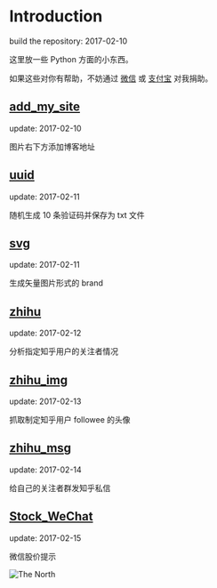 # Introduction
build the repository: 2017-02-10

这里放一些 Python 方面的小东西。

如果这些对你有帮助，不妨通过 [微信](http://ol5pvu2w5.bkt.clouddn.com/wechat.JPG) 或 [支付宝](http://ol5pvu2w5.bkt.clouddn.com/Alipay.JPG) 对我捐助。


## [add_my_site](https://github.com/ipreacher/tricks/tree/master/add_my_site)
update: 2017-02-10

图片右下方添加博客地址



## [uuid](https://github.com/ipreacher/tricks/tree/master/uuid)
update: 2017-02-11

随机生成 10 条验证码并保存为 txt 文件



## [svg](https://github.com/ipreacher/tricks/tree/master/svg)
update: 2017-02-11

生成矢量图片形式的 brand



## [zhihu](https://github.com/ipreacher/tricks/tree/master/zhihu)
update: 2017-02-12

分析指定知乎用户的关注者情况



## [zhihu_img](https://github.com/ipreacher/tricks/tree/master/zhihu_img)

update: 2017-02-13

抓取制定知乎用户 followee 的头像



## [zhihu_msg](https://github.com/ipreacher/tricks/tree/master/zhihu_msg)

update: 2017-02-14

给自己的关注者群发知乎私信


## [Stock_WeChat](https://github.com/ipreacher/tricks/tree/master/Stock_WeChat)

update: 2017-02-15

微信股价提示


![The North](https://cl.ly/3E2J413r2s1T/idea1.svg)